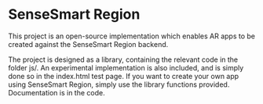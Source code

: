 # SenseSmart Region
This project is an open-source implementation which enables AR apps to be created against the SenseSmart Region backend.

The project is designed as a library, containing the relevant code in the folder js/. An experimental implementation is also included, and is simply done so in the index.html test page. If you want to create your own app using SenseSmart Region, simply use the library functions provided. Documentation is in the code. 
